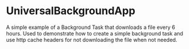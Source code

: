 UniversalBackgroundApp
======================

A simple example of a Background Task that downloads a file every 6 hours.
Used to demonstrate how to create a simple background task and use http cache headers for not downloading the file when not needed.
